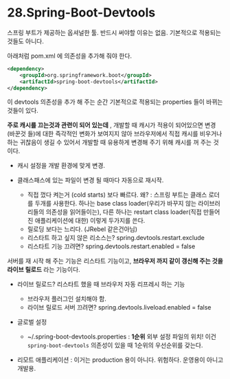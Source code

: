 # 28.Spring-Boot-Devtools

스프링 부트가 제공하는 옵셔널한 툴. 반드시 써야할 이유는 없음. 기본적으로 적용되는 것들도 아니다.

아래처럼 pom.xml 에 의존성을 추가해 줘야 한다.

```xml
<dependency>
    <groupId>org.springframework.boot</groupId>
    <artifactId>spring-boot-devtools</artifactId>
</dependency>
```

이 devtools 의존성을 추가 해 주는 순간 기본적으로 적용되는 properties 들이 바뀌는 것들이 있다.

__주로 캐시를 끄는것과 관련이 되어 있는데__ , 개발할 때 캐시가 적용이 되어있으면 변경(바꾼것 들)에 대한 즉각적인 변화가 보여지지 않아 브라우저에서 직접 캐시를 비우거나 하는 귀찮음이 생길 수 있어서 개발할 때 유용하게 변경해 주기 위해 캐시를 꺼 주는 것이다.

 * 캐시 설정을 개발 환경에 맞게 변경.

 * 클래스패스에 있는 파일이 변경 될 때마다 자동으로 재시작.
   * 직접 껐다 켜는거 (cold starts) 보다 빠르다. 왜? : 스프링 부트는 클래스 로더를 두개를 사용한다. 하나는 base class loader(우리가 바꾸지 않는 라이브러리들의 의존성을 읽어들이는), 다른 하나는 restart class loader(직접 만들어 진 애플리케이션에 대한) 이렇게 두가지를 쓴다.
   * 릴로딩 보다는 느리다. (JRebel 같은건아님)
   * 리스타트 하고 싶지 않은 리소스는? spring.devtools.restart.exclude
   * 리스타트 기능 끄려면? spring.devtools.restart.enabled = false

서버를 재 시작 해 주는 기능은 리스타트 기능이고, __브라우저 까지 같이 갱신해 주는 것을 라이브 릴로드__ 라는 기능이다.

 * 라이브 릴로드? 리스타트 했을 때 브라우저 자동 리프레시 하는 기능
   * 브라우저 플러그인 설치해야 함.
   * 라이브 릴로드 서버 끄려면? spring.devtools.liveload.enabled = false

 * 글로벌 설정
   * ~/.spring-boot-devtools.properties : __1순위__ 외부 설정 파일의 위치! 이건 ```spring-boot-devtools``` 의존성이 있을 때 1순위의 우선순위를 갖는다.

 * 리모트 애플리케이션 : 이거는 production 용이 아니다. 위험하다. 운영용이 아니고 개발용.
